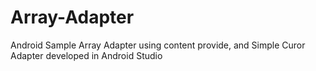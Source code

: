 # Array-Adapter
Android Sample Array Adapter using content provide, and Simple Curor Adapter developed in Android Studio
